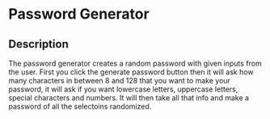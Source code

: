 # Password Generator

## Description
The password generator creates a random password with given inputs from the user.
First you click the generate password button then it will ask how many characters
in between 8 and 128 that you want to make your password, it will ask if you want
lowercase letters, uppercase letters, special characters and numbers. It will then
take all that info and make a password of all the selectoins randomized.